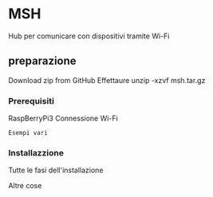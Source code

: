 # MSH

Hub per comunicare con dispositivi tramite Wi-Fi

## preparazione

Download zip from GitHub
Effettaure unzip -xzvf msh.tar.gz

### Prerequisiti

RaspBerryPi3
Connessione Wi-Fi

```
Esempi vari
```

### Installazzione

Tutte le fasi dell'installazione

Altre cose
